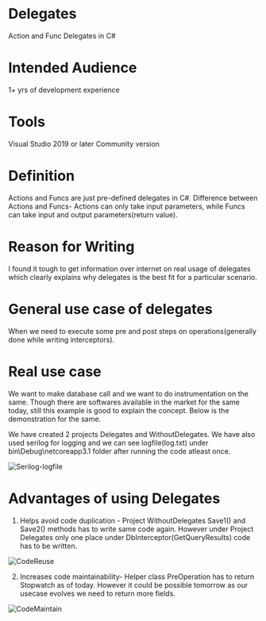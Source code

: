 # Delegates
Action and Func Delegates in C#


# Intended Audience
1+ yrs of development experience

# Tools
Visual Studio 2019 or later Community version

# Definition
Actions and Funcs are just pre-defined delegates in C#. 
Difference between Actions and Funcs- Actions can only take input parameters, while Funcs can take input and output parameters(return value). 

# Reason for Writing
I found it tough to get information over internet on real usage of delegates which clearly explains why delegates is the best fit for a particular scenario.

# General use case of delegates
When we need to execute some pre and post steps on operations(generally done while writing interceptors). 

# Real use case
We want to make database call and we want to do instrumentation on the same. Though there are softwares available in the
market for the same today, still this example is good to explain the concept. Below is the demonstration for the same.


We have created 2 projects Delegates and WithoutDelegates. We have also used serilog for logging and we can see logfile(log.txt) 
under bin\Debug\netcoreapp3.1 folder after running the code atleast once.

![Serilog-logfile](https://user-images.githubusercontent.com/116249623/214514449-f812aaa2-cd0e-43c4-9d23-1747d8c54593.JPG)


# Advantages of using Delegates
1. Helps avoid code duplication - Project WithoutDelegates Save1() and Save2() methods has to write same code again. However under Project Delegates 
only one place under DbInterceptor(GetQueryResults) code has to be written.

![CodeReuse](https://user-images.githubusercontent.com/116249623/214514789-6f7f84d6-11c3-4f96-b6d5-33389ce366c5.JPG)


2. Increases code maintainability- Helper class PreOperation has to return Stopwatch as of today. However it could be possible tomorrow as our usecase evolves
we need to return more fields. 

![CodeMaintain](https://user-images.githubusercontent.com/116249623/214514810-dd1cc9a7-b5b6-4c5d-b6a8-620ef3b69ec1.JPG)


